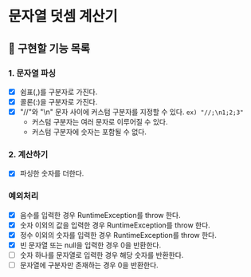 # 문자열 덧셈 계산기

## :wrench: 구현할 기능 목록

### 1. 문자열 파싱
  -[x] 쉼표(,)를 구분자로 가진다.
  -[x] 콜론(:)을 구분자로 가진다.
  -[x] "//"와 "\n" 문자 사이에 커스텀 구분자를 지정할 수 있다. `ex) "//;\n1;2;3"`
    - 커스텀 구분자는 여러 문자로 이루어질 수 있다.
    - 커스텀 구분자에 숫자는 포함될 수 없다.

### 2. 계산하기
  -[x] 파싱한 숫자를 더한다.

### 예외처리
  -[x] 음수를 입력한 경우 RuntimeException를 throw 한다.
  -[x] 숫자 이외의 값을 입력한 경우 RuntimeException를 throw 한다.
  -[x] 정수 이외의 숫자를 입력한 경우 RuntimeException를 throw 한다.
  -[x] 빈 문자열 또는 null을 입력한 경우 0을 반환한다.
  -[ ] 숫자 하나를 문자열로 입력한 경우 해당 숫자를 반환한다.
  -[ ] 문자열에 구분자만 존재하는 경우 0을 반환한다.
